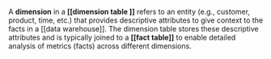 A **dimension** in a **[[dimension table ]]** refers to an entity (e.g., customer, product, time, etc.) that provides descriptive attributes to give context to the facts in a [[data warehouse]]. The dimension table stores these descriptive attributes and is typically joined to a **[[fact table]]** to enable detailed analysis of metrics (facts) across different dimensions.